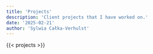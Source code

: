 ```yaml
---
title: 'Projects'
description: 'Client projects that I have worked on.'
date: '2025-02-21'
author: 'Sylwia Całka-Verhulst'
---
```


{{< projects >}}
